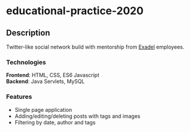 # educational-practice-2020
## Description
Twitter-like social network build with mentorship from [Exadel](https://www.exadel.com/) employees. 
### Technologies
**Frontend**: HTML, CSS, ES6 Javascript \
**Backend**: Java Servlets, MySQL
### Features
- Single page application
- Adding/editing/deleting posts with tags and images
- Filtering by date, author and tags

